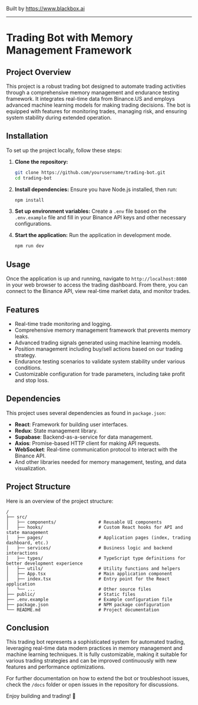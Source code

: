 
Built by https://www.blackbox.ai

---

# Trading Bot with Memory Management Framework

## Project Overview
This project is a robust trading bot designed to automate trading activities through a comprehensive memory management and endurance testing framework. It integrates real-time data from Binance.US and employs advanced machine learning models for making trading decisions. The bot is equipped with features for monitoring trades, managing risk, and ensuring system stability during extended operation.

## Installation
To set up the project locally, follow these steps:

1. **Clone the repository:**
   ```bash
   git clone https://github.com/yourusername/trading-bot.git
   cd trading-bot
   ```

2. **Install dependencies:**
   Ensure you have Node.js installed, then run:
   ```bash
   npm install
   ```

3. **Set up environment variables:**
   Create a `.env` file based on the `.env.example` file and fill in your Binance API keys and other necessary configurations.

4. **Start the application:**
   Run the application in development mode.
   ```bash
   npm run dev
   ```

## Usage
Once the application is up and running, navigate to `http://localhost:8080` in your web browser to access the trading dashboard. From there, you can connect to the Binance API, view real-time market data, and monitor trades.

## Features
- Real-time trade monitoring and logging.
- Comprehensive memory management framework that prevents memory leaks.
- Advanced trading signals generated using machine learning models.
- Position management including buy/sell actions based on our trading strategy.
- Endurance testing scenarios to validate system stability under various conditions.
- Customizable configuration for trade parameters, including take profit and stop loss.

## Dependencies
This project uses several dependencies as found in `package.json`:
- **React**: Framework for building user interfaces.
- **Redux**: State management library.
- **Supabase**: Backend-as-a-service for data management.
- **Axios**: Promise-based HTTP client for making API requests.
- **WebSocket**: Real-time communication protocol to interact with the Binance API.
- And other libraries needed for memory management, testing, and data visualization.

## Project Structure
Here is an overview of the project structure:

```plaintext
/
├── src/
│   ├── components/                # Reusable UI components
│   ├── hooks/                     # Custom React hooks for API and state management
│   ├── pages/                     # Application pages (index, trading dashboard, etc.)
│   ├── services/                  # Business logic and backend interactions
│   ├── types/                     # TypeScript type definitions for better development experience
│   ├── utils/                     # Utility functions and helpers
│   ├── App.tsx                    # Main application component
│   ├── index.tsx                  # Entry point for the React application
│   └── ...                        # Other source files
├── public/                        # Static files
├── .env.example                   # Example configuration file
├── package.json                   # NPM package configuration
└── README.md                      # Project documentation
```

## Conclusion
This trading bot represents a sophisticated system for automated trading, leveraging real-time data modern practices in memory management and machine learning techniques. It is fully customizable, making it suitable for various trading strategies and can be improved continuously with new features and performance optimizations.

For further documentation on how to extend the bot or troubleshoot issues, check the `/docs` folder or open issues in the repository for discussions.

Enjoy building and trading! 🚀